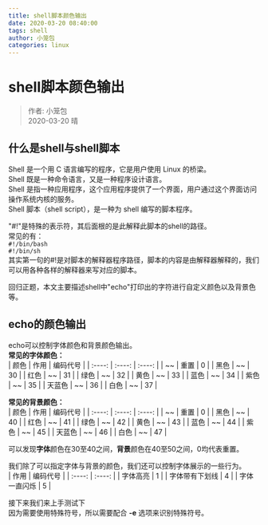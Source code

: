 ```yaml
---
title: shell脚本颜色输出
date: 2020-03-20 08:40:00
tags: shell
author: 小笼包
categories: linux
---
```


# shell脚本颜色输出

> 作者: 小笼包  
> 2020-03-20 晴

## 什么是shell与shell脚本

Shell 是一个用 C 语言编写的程序，它是用户使用 Linux 的桥梁。  
Shell 既是一种命令语言，又是一种程序设计语言。  
Shell 是指一种应用程序，这个应用程序提供了一个界面，用户通过这个界面访问操作系统内核的服务。  
Shell 脚本（shell script），是一种为 shell 编写的脚本程序。  
<!-- more -->

"#!"是特殊的表示符，其后面根的是此解释此脚本的shell的路径。  
常见的有：  
```#!/bin/bash```  
```#!/bin/sh```  
其实第一句的#!是对脚本的解释器程序路径，脚本的内容是由解释器解释的，我们可以用各种各样的解释器来写对应的脚本。  

回归正题，本文主要描述shell中"echo"打印出的字符进行自定义颜色以及背景色等。  

## echo的颜色输出

echo可以控制字体颜色和背景颜色输出。  
**常见的字体颜色：**  
| 颜色 | 作用 | 编码代号 |
| :----: | :----: | :----: |
| ~~ | 重置 | 0 |
| 黑色 | ~~ | 30 |
| 红色 | ~~ | 31 |
| 绿色 | ~~ | 32 |
| 黄色 | ~~ | 33 |
| 蓝色 | ~~ | 34 |
| 紫色 | ~~ | 35 |
| 天蓝色 | ~~ | 36 |
| 白色 | ~~ | 37 |

**常见的背景颜色：**  
| 颜色 | 作用 | 编码代号 |
| :----: | :----: | :----: |
| ~~ | 重置 | 0 |
| 黑色 | ~~ | 40 |
| 红色 | ~~ | 41 |
| 绿色 | ~~ | 42 |
| 黄色 | ~~ | 43 |
| 蓝色 | ~~ | 44 |
| 紫色 | ~~ | 45 |
| 天蓝色 | ~~ | 46 |
| 白色 | ~~ | 47 |

可以发现**字体**颜色在30至40之间，**背景**颜色在40至50之间，0均代表重置。  

我们除了可以指定字体与背景的颜色，我们还可以控制字体展示的一些行为。  
| 作用 | 编码代号 |
| :----: | :----: |
| 字体高亮 | 1 |
| 字体带有下划线 | 4 |
| 字体一直闪烁 | 5 |

接下来我们来上手测试下  
因为需要使用特殊符号，所以需要配合 **-e** 选项来识别特殊符号。  

